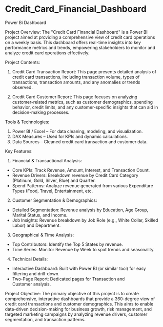# Credit_Card_Financial_Dashboard
Power Bi Dashboard

Project Overview:
The "Credit Card Financial Dashboard" is a Power BI project aimed at providing a comprehensive view of credit card operations on a weekly basis. This dashboard offers real-time insights into key performance metrics and trends, empowering stakeholders to monitor and analyze credit card operations effectively.

Project Contents:
1. Credit Card Transaction Report: This page presents detailed analysis of credit card transactions, including transaction volume, types of transactions, transaction amounts, and any anomalies or trends observed.

2. Credit Card Customer Report: This page focuses on analyzing customer-related metrics, such as customer demographics, spending behavior, credit limits, and any customer-specific insights that can aid in decision-making processes.



Tools & Technologies:
1. Power BI / Excel – For data cleaning, modeling, and visualization.
2. DAX Measures – Used for KPIs and dynamic calculations.
3. Data Sources – Cleaned credit card transaction and customer data.



Key Features:
1. Financial & Transactional Analysis:
- Core KPIs: Track Revenue, Amount, Interest, and Transaction Count.
- Revenue Drivers: Breakdown revenue by Credit Card Category (Platinum, Gold, Silver, Blue) and Quarter.
- Spend Patterns: Analyze revenue generated from various Expenditure Types (Food, Travel, Entertainment, etc.
  
2. Customer Segmentation & Demographics: 
- Detailed Segmentation: Revenue analysis by Education, Age Group, Marital Status, and Income.
- Job Insights: Revenue breakdown by Job Role (e.g., White Collar, Skilled Labor) and Department.
  
3. Geographical & Time Analysis:
- Top Contributors: Identify the Top 5 States by revenue.
- Time Series: Monitor Revenue by Week to spot trends and seasonality.

4. Technical Details:
- Interactive Dashboard: Built with Power BI (or similar tool) for easy filtering and drill-down.
- Two-Page Report: Dedicated pages for Transaction and Customer analysis.

Project Objective:
The primary objective of this project is to create comprehensive, interactive dashboards that provide a 360-degree view of credit card transactions and customer demographics. This aims to enable data-driven decision-making for business growth, risk management, and targeted marketing campaigns by analyzing revenue drivers, customer segmentation, and transaction patterns.
